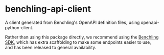 # benchling-api-client
A client generated from Benchling's OpenAPI definition files, using openapi-python-client.

Rather than using this package directly, we recommend using the
[Benchling SDK](https://pypi.org/project/benchling-sdk/), which has extra scaffolding to make some endpoints easier to
use, and has been released to general availability.